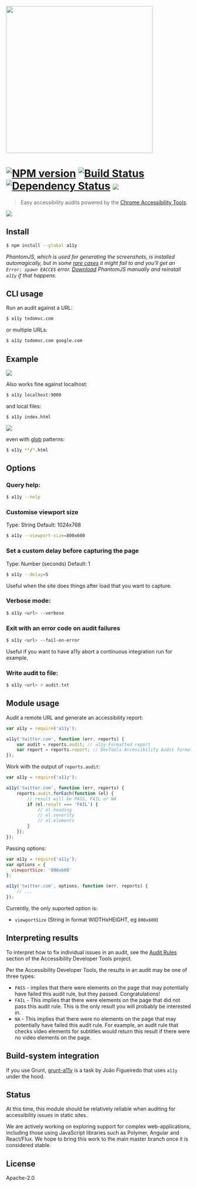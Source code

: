 <img width="400px" src="https://cloud.githubusercontent.com/assets/110953/4694241/3ddba98e-57c1-11e4-852a-dc0940345a89.png">

#  [![NPM version][npm-image]][npm-url] [![Build Status][travis-image]][travis-url] [![Dependency Status][daviddm-url]][daviddm-image] ![](http://img.shields.io/badge/unicorn-approved-ff69b4.svg?style=flat)

> Easy accessibility audits powered by the [Chrome Accessibility Tools](https://www.npmjs.com/package/accessibility-developer-tools).

![](http://i.imgur.com/Mt751vA.png)


## Install

```sh
$ npm install --global a11y
```

*PhantomJS, which is used for generating the screenshots, is installed automagically, but in some [rare cases](https://github.com/Obvious/phantomjs/issues/102) it might fail to and you'll get an `Error: spawn EACCES` error. [Download](http://phantomjs.org/download.html) PhantomJS manually and reinstall `a11y` if that happens.*


## CLI usage

Run an audit against a URL:

```sh
$ a11y todomvc.com
```

or multiple URLs:

```sh
$ a11y todomvc.com google.com
```


## Example

![](http://i.imgur.com/3xg3Fsf.png)

Also works fine against localhost:

```sh
$ a11y localhost:9000
```

and local files:

```sh
$ a11y index.html
```

![](http://i.imgur.com/Ffkrr9D.png)

even with [glob](https://github.com/isaacs/node-glob#glob) patterns:

```sh
$ a11y **/*.html
```

## Options

### Query help:

```sh
$ a11y --help
```

### Customise viewport size

Type: String
Default: 1024x768

```sh
$ a11y --viewport-size=800x600
```

### Set a custom delay before capturing the page

Type: Number (seconds)
Default: 1

```sh
$ a11y --delay=5
```

Useful when the site does things after load that you want to capture.

### Verbose mode:

```sh
$ a11y <url> --verbose
```

### Exit with an error code on audit failures

```sh
$ a11y <url> --fail-on-error
```

Useful if you want to have a11y abort a continuous integration run for example.

### Write audit to file:

```sh
$ a11y <url> > audit.txt
```


## Module usage

Audit a remote URL and generate an accessibility report:

```js
var a11y = require('a11y');

a11y('twitter.com', function (err, reports) {
    var audit = reports.audit; // a11y Formatted report
    var report = reports.report; // DevTools Accessibility Audit formatted report
});
```

Work with the output of `reports.audit`:

```js
var a11y = require('a11y');

a11y('twitter.com', function (err, reports) {
    reports.audit.forEach(function (el) {
        // result will be PASS, FAIL or NA
        if (el.result === 'FAIL') {
            // el.heading
            // el.severity
            // el.elements
        }
    });
});
```

Passing options:

```js
var a11y = require('a11y');
var options = {
  viewportSize: '800x600'
};

a11y('twitter.com', options, function (err, reports) {
    // ...
});
```

Currently, the only suported option is:

  - `viewportSize` (String in format WIDTHxHEIGHT, eg `800x600`)


## Interpreting results

To interpret how to fix individual issues in an audit, see the [Audit Rules](https://github.com/GoogleChrome/accessibility-developer-tools/wiki/Audit-Rules) section of the Accessibility Developer Tools project.

Per the Accessibility Developer Tools, the results in an audit may be one of three types:

* `PASS` - implies that there were elements on the page that may potentially have failed this audit rule, but they passed. Congratulations!
* `FAIL` - This implies that there were elements on the page that did not pass this audit rule. This is the only result you will probably be interested in.
* `NA` - This implies that there were no elements on the page that may potentially have failed this audit rule. For example, an audit rule that checks video elements for subtitles would return this result if there were no video elements on the page.


## Build-system integration

If you use Grunt, [grunt-a11y](https://github.com/lucalanca/grunt-a11y) is a task by João Figueiredo that uses `a11y` under the hood.

## Status

At this time, this module should be relatively reliable when auditing for accessibility issues in static sites. 

We are actively working on exploring support for complex web-applications, including those using JavaScript libraries such as Polymer, Angular and React/Flux. We hope to bring this work to the main master branch once it is considered stable.


## License

Apache-2.0

[npm-url]: https://npmjs.org/package/a11y
[npm-image]: https://badge.fury.io/js/a11y.svg
[travis-url]: https://travis-ci.org/addyosmani/a11y
[travis-image]: https://travis-ci.org/addyosmani/a11y.svg?branch=master
[daviddm-url]: https://david-dm.org/addyosmani/a11y.svg?theme=shields.io
[daviddm-image]: https://david-dm.org/addyosmani/a11y
